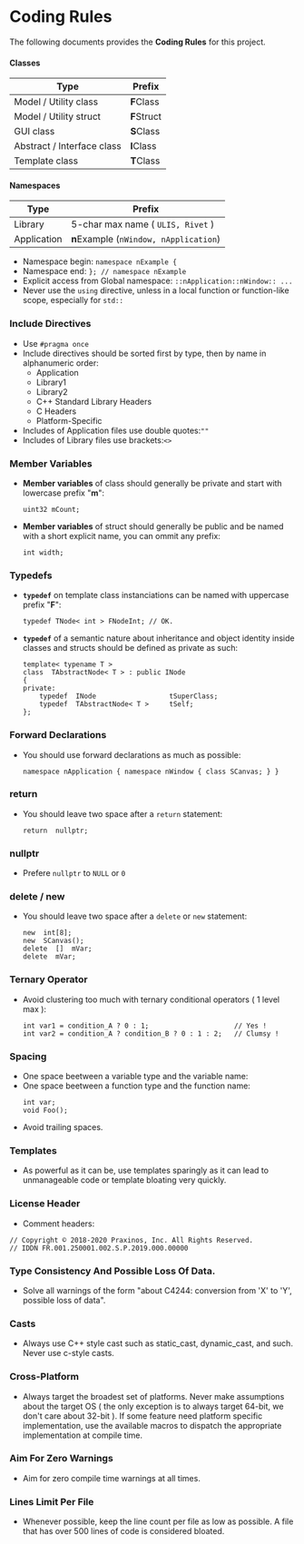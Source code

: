 # Coding Rules
The following documents provides the **Coding Rules** for this project.

#### Classes
|Type                       |Prefix                 |
|---------------------------|-----------------------|
|Model / Utility class      |**F**Class             |
|Model / Utility struct     |**F**Struct            |
|GUI class                  |**S**Class             |
|Abstract / Interface class |**I**Class             |
|Template class             |**T**Class             |

#### Namespaces
|Type           |Prefix                                 |
|---------------|---------------------------------------|
|Library        |5-char max name ( `ULIS, Rivet` )      |
|Application    |**n**Example (`nWindow, nApplication`) |
- Namespace begin: `namespace nExample {`
- Namespace end: `}; // namespace nExample`
- Explicit access from Global namespace: `::nApplication::nWindow:: ... `
- Never use the `using` directive, unless in a local function or function-like scope, especially for `std::`

### Include Directives
- Use `#pragma once`
- Include directives should be sorted first by type, then by name in alphanumeric order:
    - Application
    - Library1
    - Library2
    - C++ Standard Library Headers
    - C Headers
    - Platform-Specific
- Includes of Application files use double quotes:`""`
- Includes of Library files use brackets:`<>`

### Member Variables
- **Member variables** of class should generally be private and start with lowercase prefix "**m**":
    ```
    uint32 mCount;
    ```
- **Member variables** of struct should generally be public and be named with a short explicit name, you can ommit any prefix:
    ```
    int width;
    ```

### Typedefs
- **`typedef`** on template class instanciations can be named with uppercase prefix "**F**":
    ```
    typedef TNode< int > FNodeInt; // OK.
    ```

- **`typedef`** of a semantic nature about inheritance and object identity inside classes and structs should be defined as private as such:
    ```
    template< typename T >
    class  TAbstractNode< T > : public INode
    {
    private:
        typedef  INode                  tSuperClass;
        typedef  TAbstractNode< T >     tSelf;
    };
    ``` 

### Forward Declarations
- You should use forward declarations as much as possible:
    ```
    namespace nApplication { namespace nWindow { class SCanvas; } }
    ```

### return
- You should leave two space after a `return` statement:
    ```
    return  nullptr;
    ```

### nullptr
- Prefere `nullptr` to `NULL` or `0`

### delete / new
- You should leave two space after a `delete` or `new` statement:
    ```
    new  int[8];
    new  SCanvas();
    delete  []  mVar;
    delete  mVar;
    ```

### Ternary Operator
- Avoid clustering too much with ternary conditional operators ( 1 level max ):
    ```
    int var1 = condition_A ? 0 : 1;                     // Yes !
    int var2 = condition_A ? condition_B ? 0 : 1 : 2;   // Clumsy !
    ```

### Spacing
- One space beetween a variable type and the variable name:
- One space beetween a function type and the function name:
    ```
    int var;
    void Foo();
    ```
- Avoid trailing spaces.

### Templates
- As powerful as it can be, use templates sparingly as it can lead to unmanageable code or template bloating very quickly.

### License Header
- Comment headers:
```
// Copyright © 2018-2020 Praxinos, Inc. All Rights Reserved.
// IDDN FR.001.250001.002.S.P.2019.000.00000
```

### Type Consistency And Possible Loss Of Data.
- Solve all warnings of the form "about C4244: conversion from 'X' to 'Y', possible loss of data".

### Casts
- Always use C++ style cast such as static_cast, dynamic_cast, and such. Never use c-style casts.

### Cross-Platform
- Always target the broadest set of platforms. Never make assumptions about the target OS ( the only exception is to always target 64-bit, we don't care about 32-bit ). If some feature need platform specific implementation, use the available macros to dispatch the appropriate implementation at compile time.

### Aim For Zero Warnings
- Aim for zero compile time warnings at all times.

### Lines Limit Per File
- Whenever possible, keep the line count per file as low as possible. A file that has over 500 lines of code is considered bloated.
